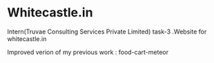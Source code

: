 # Whitecastle.in
Intern(Truvae Consulting Services Private Limited) task-3  .Website for whitecastle.in

Improved verion of my previous work : food-cart-meteor
